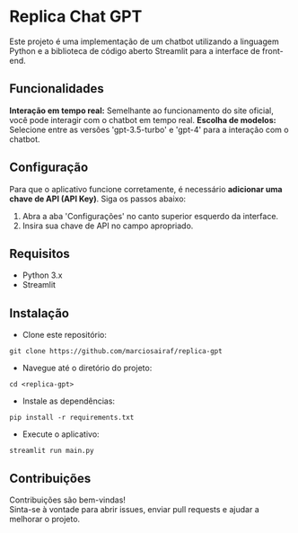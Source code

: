 # Replica Chat GPT
Este projeto é uma implementação de um chatbot utilizando a linguagem Python e a biblioteca de código aberto Streamlit para a interface de front-end.

## Funcionalidades
<b>Interação em tempo real:</b> Semelhante ao funcionamento do site oficial, você pode interagir com o chatbot em tempo real.
<b>Escolha de modelos:</b> Selecione entre as versões 'gpt-3.5-turbo' e 'gpt-4' para a interação com o chatbot.

## Configuração
Para que o aplicativo funcione corretamente, é necessário **adicionar uma chave de API (API Key)**. Siga os passos abaixo:

1. Abra a aba 'Configurações' no canto superior esquerdo da interface.<br>
2. Insira sua chave de API no campo apropriado.

## Requisitos
* Python 3.x
* Streamlit

## Instalação
* Clone este repositório:
```
git clone https://github.com/marciosairaf/replica-gpt
```

* Navegue até o diretório do projeto:
```
cd <replica-gpt>
```

* Instale as dependências:
```
pip install -r requirements.txt
```

* Execute o aplicativo:
```
streamlit run main.py
```

## Contribuições
Contribuições são bem-vindas!<br>
Sinta-se à vontade para abrir issues, enviar pull requests e ajudar a melhorar o projeto.
